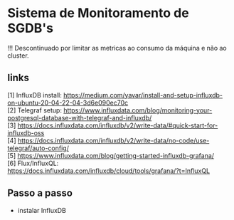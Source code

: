 # Sistema de Monitoramento de SGDB's

!!! Descontinuado por limitar as metricas ao consumo da máquina e não ao cluster.

## links
[1] InfluxDB install: <https://medium.com/yavar/install-and-setup-influxdb-on-ubuntu-20-04-22-04-3d6e090ec70c>  
[2] Telegraf setup: <https://www.influxdata.com/blog/monitoring-your-postgresql-database-with-telegraf-and-influxdb/>  
[3] <https://docs.influxdata.com/influxdb/v2/write-data/#quick-start-for-influxdb-oss>  
[4] <https://docs.influxdata.com/influxdb/v2/write-data/no-code/use-telegraf/auto-config/>  
[5] <https://www.influxdata.com/blog/getting-started-influxdb-grafana/>  
[6] Flux/InfluxQL: <https://docs.influxdata.com/influxdb/cloud/tools/grafana/?t=InfluxQL>  

## Passo a passo
- instalar InfluxDB
